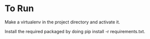 # To Run
Make a virtualenv in the project directory and activate it.

Install the required packaged by doing pip install -r requirements.txt.

